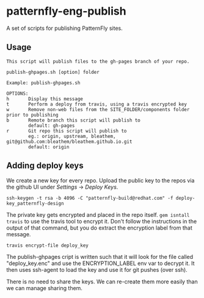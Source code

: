 # patternfly-eng-publish
A set of scripts for publishing PatternFly sites.

## Usage

```
This script will publish files to the gh-pages branch of your repo.

publish-ghpages.sh [option] folder

Example: publish-ghpages.sh

OPTIONS:
h       Display this message
t       Perform a deploy from travis, using a travis encrypted key
w       Remove non-web files from the SITE_FOLDER/components folder prior to publishing
b       Remote branch this script will publish to
        default: gh-pages
r       Git repo this script will publish to
        eg.: origin, upstream, bleathem, git@github.com:bleathem/bleathem.github.io.git
        default: origin
```

## Adding deploy keys

We create a new key for every repo. Upload the public key to the repos via the github UI under _Settings_ -> _Deploy Keys_.

```ssh-keygen -t rsa -b 4096 -C "patternfly-build@redhat.com" -f deploy-key_patternfly-design```

The private key gets encrypted and placed in the repo itself.  `gem isntall travis` to use the travis tool to encrypt it.  Don't follow the instructions in the output of that command, but you do extract the encryption label from that message.

```travis encrypt-file deploy_key```

The publish-ghpages cript is written such that it will look for the file called "deploy_key.enc" and use the ENCRYPTION_LABEL env var to decrypt it.  It then uses ssh-agent to load the key and use it for git pushes (over ssh).

There is no need to share the keys.  We can re-create them more easily than we can manage sharing them.
